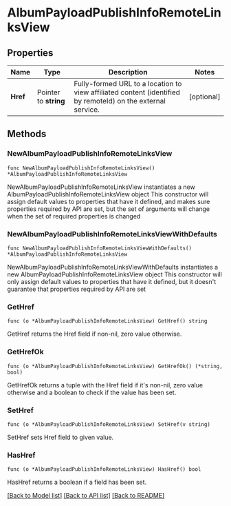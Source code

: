 # AlbumPayloadPublishInfoRemoteLinksView

## Properties

Name | Type | Description | Notes
------------ | ------------- | ------------- | -------------
**Href** | Pointer to **string** | Fully-formed URL to a location to view affiliated content (identified by remoteId) on the external service. | [optional] 

## Methods

### NewAlbumPayloadPublishInfoRemoteLinksView

`func NewAlbumPayloadPublishInfoRemoteLinksView() *AlbumPayloadPublishInfoRemoteLinksView`

NewAlbumPayloadPublishInfoRemoteLinksView instantiates a new AlbumPayloadPublishInfoRemoteLinksView object
This constructor will assign default values to properties that have it defined,
and makes sure properties required by API are set, but the set of arguments
will change when the set of required properties is changed

### NewAlbumPayloadPublishInfoRemoteLinksViewWithDefaults

`func NewAlbumPayloadPublishInfoRemoteLinksViewWithDefaults() *AlbumPayloadPublishInfoRemoteLinksView`

NewAlbumPayloadPublishInfoRemoteLinksViewWithDefaults instantiates a new AlbumPayloadPublishInfoRemoteLinksView object
This constructor will only assign default values to properties that have it defined,
but it doesn't guarantee that properties required by API are set

### GetHref

`func (o *AlbumPayloadPublishInfoRemoteLinksView) GetHref() string`

GetHref returns the Href field if non-nil, zero value otherwise.

### GetHrefOk

`func (o *AlbumPayloadPublishInfoRemoteLinksView) GetHrefOk() (*string, bool)`

GetHrefOk returns a tuple with the Href field if it's non-nil, zero value otherwise
and a boolean to check if the value has been set.

### SetHref

`func (o *AlbumPayloadPublishInfoRemoteLinksView) SetHref(v string)`

SetHref sets Href field to given value.

### HasHref

`func (o *AlbumPayloadPublishInfoRemoteLinksView) HasHref() bool`

HasHref returns a boolean if a field has been set.


[[Back to Model list]](../README.md#documentation-for-models) [[Back to API list]](../README.md#documentation-for-api-endpoints) [[Back to README]](../README.md)


